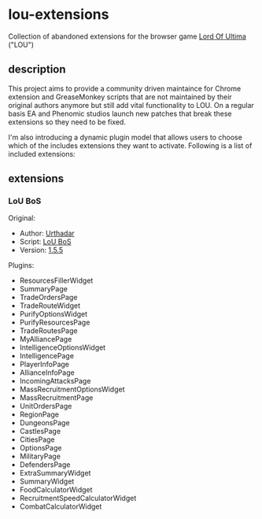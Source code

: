 lou-extensions
==============

Collection of abandoned extensions for the browser game [Lord Of Ultima](http://www.lordofultima.com/) ("LOU")



description
-----------
This project aims to provide a community driven maintaince for Chrome extension and GreaseMonkey scripts that are not maintained by their original authors anymore but still add vital functionality to LOU. On a regular basis EA and Phenomic studios launch new patches that break these extensions so they need to be fixed.

I'm also introducing a dynamic plugin model that allows users to choose which of the includes extensions they want to activate. Following is a list of included extensions:

extensions
----------

### LoU BoS

Original:
- Author: [Urthadar](http://userscripts.org/users/211182)
- Script: [LoU BoS](http://userscripts.org/scripts/show/84343)
- Version: [1.5.5](http://userscripts.org/scripts/version/84343/465458.user.js)

Plugins:
* ResourcesFillerWidget
* SummaryPage
* TradeOrdersPage
* TradeRouteWidget
* PurifyOptionsWidget
* PurifyResourcesPage
* TradeRoutesPage
* MyAlliancePage
* IntelligenceOptionsWidget
* IntelligencePage
* PlayerInfoPage
* AllianceInfoPage
* IncomingAttacksPage
* MassRecruitmentOptionsWidget
* MassRecruitmentPage
* UnitOrdersPage
* RegionPage
* DungeonsPage
* CastlesPage
* CitiesPage
* OptionsPage
* MilitaryPage
* DefendersPage
* ExtraSummaryWidget
* SummaryWidget
* FoodCalculatorWidget
* RecruitmentSpeedCalculatorWidget
* CombatCalculatorWidget

